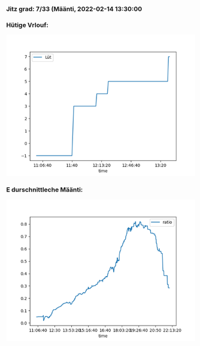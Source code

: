 ### Jitz grad: 7/33 (Määnti, 2022-02-14 13:30:00

### Hütige Vrlouf:
![Graph](Today.png)

### E durschnittleche Määnti:
![Graph](Määnti.png)